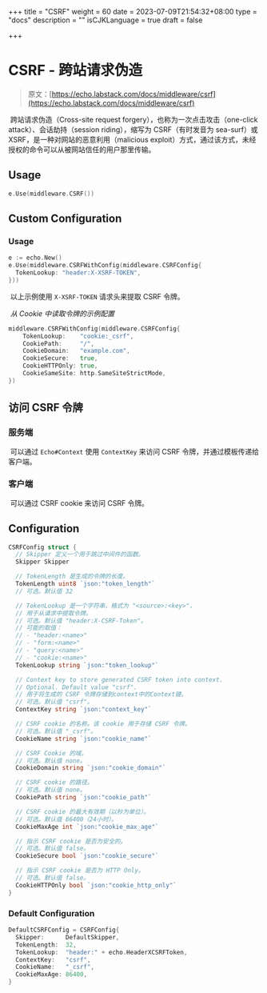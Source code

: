 +++
title = "CSRF"
weight = 60
date = 2023-07-09T21:54:32+08:00
type = "docs"
description = ""
isCJKLanguage = true
draft = false

+++

# CSRF - 跨站请求伪造

> 原文：[https://echo.labstack.com/docs/middleware/csrf](https://echo.labstack.com/docs/middleware/csrf)

​	跨站请求伪造（Cross-site request forgery），也称为一次点击攻击（one-click attack）、会话劫持（session riding），缩写为 CSRF（有时发音为 sea-surf）或 XSRF，是一种对网站的恶意利用（malicious exploit）方式，通过该方式，未经授权的命令可以从被网站信任的用户那里传输。

## Usage

```go
e.Use(middleware.CSRF())
```



## Custom Configuration

### Usage

```go
e := echo.New()
e.Use(middleware.CSRFWithConfig(middleware.CSRFConfig{
  TokenLookup: "header:X-XSRF-TOKEN",
}))
```



​	以上示例使用 `X-XSRF-TOKEN` 请求头来提取 CSRF 令牌。

​	*从 Cookie 中读取令牌的示例配置*

```go
middleware.CSRFWithConfig(middleware.CSRFConfig{
    TokenLookup:    "cookie:_csrf",
    CookiePath:     "/",
    CookieDomain:   "example.com",
    CookieSecure:   true,
    CookieHTTPOnly: true,
    CookieSameSite: http.SameSiteStrictMode,
})
```



## 访问 CSRF 令牌

### 服务端

​	可以通过 `Echo#Context` 使用 `ContextKey` 来访问 CSRF 令牌，并通过模板传递给客户端。

### 客户端

​	可以通过 CSRF cookie 来访问 CSRF 令牌。

## Configuration

```go
CSRFConfig struct {
  // Skipper 定义一个用于跳过中间件的函数。
  Skipper Skipper

  // TokenLength 是生成的令牌的长度。
  TokenLength uint8 `json:"token_length"`
  // 可选。默认值 32

  // TokenLookup 是一个字符串，格式为 "<source>:<key>"，
  // 用于从请求中提取令牌。
  // 可选。默认值 "header:X-CSRF-Token"。
  // 可能的取值：
  // - "header:<name>"
  // - "form:<name>"
  // - "query:<name>"
  // - "cookie:<name>"
  TokenLookup string `json:"token_lookup"`

  // Context key to store generated CSRF token into context.
  // Optional. Default value "csrf".
  // 用于将生成的 CSRF 令牌存储到context中的Context键。
  // 可选。默认值 "csrf"。 
  ContextKey string `json:"context_key"`

  // CSRF cookie 的名称。该 cookie 用于存储 CSRF 令牌。
  // 可选。默认值 "_csrf"。
  CookieName string `json:"cookie_name"`

  // CSRF Cookie 的域。
  // 可选。默认值 none。
  CookieDomain string `json:"cookie_domain"`

  // CSRF cookie 的路径。
  // 可选。默认值 none。
  CookiePath string `json:"cookie_path"`

  // CSRF cookie 的最大有效期（以秒为单位）。
  // 可选。默认值 86400（24小时）。
  CookieMaxAge int `json:"cookie_max_age"`

  // 指示 CSRF cookie 是否为安全的。
  // 可选。默认值 false。
  CookieSecure bool `json:"cookie_secure"`

  // 指示 CSRF cookie 是否为 HTTP Only。
  // 可选。默认值 false。
  CookieHTTPOnly bool `json:"cookie_http_only"`
}
```



### Default Configuration

```go
DefaultCSRFConfig = CSRFConfig{
  Skipper:      DefaultSkipper,
  TokenLength:  32,
  TokenLookup:  "header:" + echo.HeaderXCSRFToken,
  ContextKey:   "csrf",
  CookieName:   "_csrf",
  CookieMaxAge: 86400,
}
```